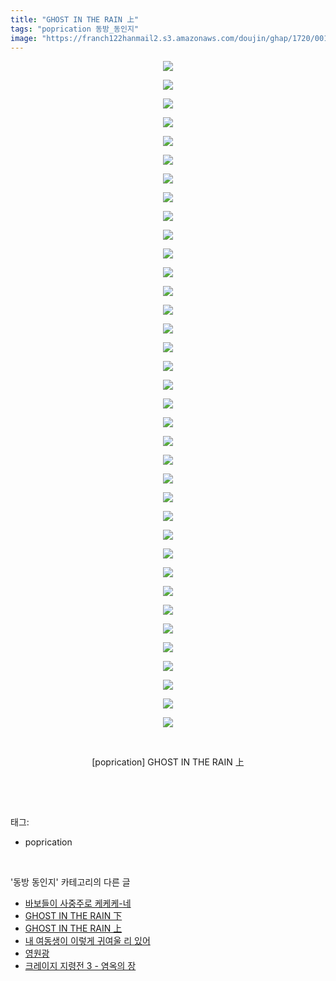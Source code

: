 ```yaml
---
title: "GHOST IN THE RAIN 上"
tags: "poprication 동방_동인지"
image: "https://franch122hanmail2.s3.amazonaws.com/doujin/ghap/1720/001.jpg"
---
```

<div class="article">
<p style="text-align: center; clear: none; float: none;"><img src="{{ site.imgserver6 }}/ghap/1720/001.jpg"/></p>
<p style="text-align: center; clear: none; float: none;"><img src="{{ site.imgserver6 }}/ghap/1720/002.jpg"/></p>
<p style="text-align: center; clear: none; float: none;"><img src="{{ site.imgserver6 }}/ghap/1720/003.jpg"/></p>
<p style="text-align: center; clear: none; float: none;"><img src="{{ site.imgserver6 }}/ghap/1720/004.jpg"/></p>
<p style="text-align: center; clear: none; float: none;"><img src="{{ site.imgserver6 }}/ghap/1720/005.jpg"/></p>
<p style="text-align: center; clear: none; float: none;"><img src="{{ site.imgserver6 }}/ghap/1720/006.jpg"/></p>
<p style="text-align: center; clear: none; float: none;"><img src="{{ site.imgserver6 }}/ghap/1720/007.jpg"/></p>
<p style="text-align: center; clear: none; float: none;"><img src="{{ site.imgserver6 }}/ghap/1720/008.jpg"/></p>
<p style="text-align: center; clear: none; float: none;"><img src="{{ site.imgserver6 }}/ghap/1720/009.jpg"/></p>
<p style="text-align: center; clear: none; float: none;"><img src="{{ site.imgserver6 }}/ghap/1720/010.jpg"/></p>
<p style="text-align: center; clear: none; float: none;"><img src="{{ site.imgserver6 }}/ghap/1720/011.jpg"/></p>
<p style="text-align: center; clear: none; float: none;"><img src="{{ site.imgserver6 }}/ghap/1720/012.jpg"/></p>
<p style="text-align: center; clear: none; float: none;"><img src="{{ site.imgserver6 }}/ghap/1720/013.jpg"/></p>
<p style="text-align: center; clear: none; float: none;"><img src="{{ site.imgserver6 }}/ghap/1720/014.jpg"/></p>
<p style="text-align: center; clear: none; float: none;"><img src="{{ site.imgserver6 }}/ghap/1720/015.jpg"/></p>
<p style="text-align: center; clear: none; float: none;"><img src="{{ site.imgserver6 }}/ghap/1720/016.jpg"/></p>
<p style="text-align: center; clear: none; float: none;"><img src="{{ site.imgserver6 }}/ghap/1720/017.jpg"/></p>
<p style="text-align: center; clear: none; float: none;"><img src="{{ site.imgserver6 }}/ghap/1720/018.jpg"/></p>
<p style="text-align: center; clear: none; float: none;"><img src="{{ site.imgserver6 }}/ghap/1720/019.jpg"/></p>
<p style="text-align: center; clear: none; float: none;"><img src="{{ site.imgserver6 }}/ghap/1720/020.jpg"/></p>
<p style="text-align: center; clear: none; float: none;"><img src="{{ site.imgserver6 }}/ghap/1720/021.jpg"/></p>
<p style="text-align: center; clear: none; float: none;"><img src="{{ site.imgserver6 }}/ghap/1720/022.jpg"/></p>
<p style="text-align: center; clear: none; float: none;"><img src="{{ site.imgserver6 }}/ghap/1720/023.jpg"/></p>
<p style="text-align: center; clear: none; float: none;"><img src="{{ site.imgserver6 }}/ghap/1720/024.jpg"/></p>
<p style="text-align: center; clear: none; float: none;"><img src="{{ site.imgserver6 }}/ghap/1720/025.jpg"/></p>
<p style="text-align: center; clear: none; float: none;"><img src="{{ site.imgserver6 }}/ghap/1720/026.jpg"/></p>
<p style="text-align: center; clear: none; float: none;"><img src="{{ site.imgserver6 }}/ghap/1720/027.jpg"/></p>
<p style="text-align: center; clear: none; float: none;"><img src="{{ site.imgserver6 }}/ghap/1720/028.jpg"/></p>
<p style="text-align: center; clear: none; float: none;"><img src="{{ site.imgserver6 }}/ghap/1720/029.jpg"/></p>
<p style="text-align: center; clear: none; float: none;"><img src="{{ site.imgserver6 }}/ghap/1720/030.jpg"/></p>
<p style="text-align: center; clear: none; float: none;"><img src="{{ site.imgserver6 }}/ghap/1720/031.jpg"/></p>
<p style="text-align: center; clear: none; float: none;"><img src="{{ site.imgserver6 }}/ghap/1720/032.jpg"/></p>
<p style="text-align: center; clear: none; float: none;"><img src="{{ site.imgserver6 }}/ghap/1720/033.jpg"/></p>
<p style="text-align: center; clear: none; float: none;"><img src="{{ site.imgserver6 }}/ghap/1720/034.jpg"/></p>
<p style="text-align: center; clear: none; float: none;"><img src="{{ site.imgserver6 }}/ghap/1720/035.jpg"/></p>
<p style="text-align: center; clear: none; float: none;"><img src="{{ site.imgserver6 }}/ghap/1720/036.jpg"/></p>
<p style="text-align: center; clear: none; float: none;"><br/></p>
<p style="text-align: center; clear: none; float: none;">[poprication] GHOST IN THE RAIN 上</p>
<p><br/></p>
</div><br/>
<div class="tagTrail">
<p>태그: </p>
<ul>
<li>poprication</li>
</ul>
</div><br/>
<div class="another">
<p>'동방 동인지' 카테고리의 다른 글</p>
<ul>
<li><a href="/ghap_1722">바보들이 사중주로 케케케-네</a></li>
<li><a href="/ghap_1721">GHOST IN THE RAIN 下</a></li>
<li><a href="/ghap_1720">GHOST IN THE RAIN 上</a></li>
<li><a href="/ghap_1719">내 여동생이 이렇게 귀여울 리 있어</a></li>
<li><a href="/ghap_1718">영원광</a></li>
<li><a href="/ghap_1717">크레이지 지령전 3 - 염옥의 장</a></li>
</ul>
</div><br/>
<div class="cb_module cb_fluid">
<div class="cb_wrt cb_profile">
</div><!-- commentList close -->
</div><br/>
